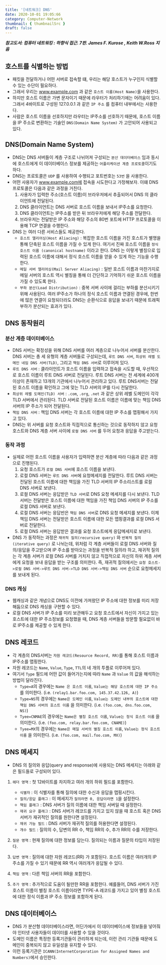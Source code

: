 ```yaml
---
title: '[네트워크] DNS'
date: 2020-10-01 19:05:66
category: Computer-Network
thumbnail: { thumbnailSrc }
draft: false
---
```


_**참고도서: 컴퓨터 네트워킹 : 하향식 접근. 7판. James F. Kurose , Keith W.Ross 지음**_

## 호스트를 식별하는 방법

- 패킷을 전달하거나 어떤 서버로 접속할 떄, 우리는 해당 호스트가 누구인지 식별할 수 있는 수단이 필요하다.
- 그래서 우리는 www.example.com 과 같은 `호스트 이름(Host Name)`을 사용한다.
- 하지만 호스트 이름은 가변 문자이기 때문에 라우터가 처리하기에는 어려움이 있다. 그래서 4바이트로 구성된 127.0.0.1 과 같은 `IP 주소` 를 컴퓨터 내부에서는 사용한다.
- 사람은 호스트 이름을 선호하지만 라우터는 IP주소를 선호하기 때문에, 호스트 이름을 IP 주소로 변환하는 기술인 `DNS(Domain Name System)` 가 고안되어 사용되고 있다.

## DNS(Domain Name System)

- DNS는 DNS 서버들이 계층 구조로 나뉘어져 구성되는 `분산 데이터베이스` 임과 동시에 호스트에게 이 데이터베이스 정보를 제공하는 `어플리케이션 계층 프로토콜`이기도 하다.
- DNS는 프로토콜은 `UDP` 를 사용하여 수행되고 포트번호는 `53번` 을 사용한다.
- 어떤 사용자가 www.example.com에 접속을 시도한다고 가정해보자. 이떄 DNS 프로토콜은 다음과 같은 과정을 거친다.
  1. 사용자가 입력한 주소(호스트 이름)이 브라우저에서 추출되어서 DNS 의 클라이언트에 전달된다.
  2. DNS 클라이언트는 DNS 서버로 호스트 이름을 보내서 IP주소를 요청한다.
  3. DNS 클라이언트는 IP주소를 받은 뒤 브라우저에게 해당 주소를 전달한다.
  4. 브라우저는 전달받은 IP 주소와 해당 주소의 80번 포트에 HTTP 프로토콜을 이용해 TCP 연결을 수행한다.
- DNS 는 여러 다른 서비스들도 제공한다.
  - `호스트 앨리어싱(Host Aliacing)` : 복잡한 호스트 이름을 가진 호스트가 별명을 통해 단축된 호스트 이름을 가질 수 있게 한다. 여기서 진짜 호스트 이름을 `정식 호스트 이름 (canonical hostname)` 이라고 한다. DNS 는 이렇게 별칭으로 입력된 호스트 이름에 대해서 정식 호스트 이름을 얻을 수 있게 하는 기능을 수행한다.
  - `메일 서버 앨리어싱(Mail Server Aliacing)` : 일반 호스트 이름과 마찬가지로 메일 서버의 호스트 역시 별칭을 통해 더 간단하고 기억하기 쉬운 호스트 이름을 가질 수 있도록 한다.
  - `부하 분산(Load Distribution)` : 중복 서버 사이에 걸리는 부하를 분산시키기 위해 사용된다. 여러 IP주소가 하나의 정식 호스트 이름과 연결된 경우에, 한번에 많은 연결이 요청되더라도 DNS는 순환식으로 응답을 보내기 때문에 트래픽 부하가 분산되는 효과가 있다.

## DNS 동작원리

### 분산 계층 데이터베이스

- DNS 서버는 확정성을 위해 DNS 서버를 여러 계층으로 나누어서 서버를 분산한다. DNS 서버는 총 세 유형의 계층 서버들로 구성되는데, `루트 DNS 서버`, `최상위 레벨 도메인 네임 DNS 서버(TLD)`, 그리고 `책임 DNS 서버`로 이루어져 있다.
- `루트 DNS 서버` : 클라이언트가 호스트 이름을 입력하고 접속을 시도할 때, 우선적으로 호스트 이름이 루트 DNS 서버로 전달된다. 루트 DNS 서버는 전 세계에 400개 이상이 존재하고 13개의 기관에서 나누어서 관리하고 있다. 루트 DNS서버는 전달된 호스트 이름을 확인하고 그에 맞는 TLD 서버의 IP를 다시 전달한다.
- `최상위 레벨 도메인(TLD) 서버` : `.com`, `.org`, `.net` 과 같은 상위 레벨 도메인이 각각 TLD 서버에서 관리된다. TLD 서버로 전달된 호스트 이름은 이름에 맞는 책임 DNS 서버의 IP 주소가 되어 전달된다.
- `책임 DNS 서버` : 책임 DNS 서버는 각 호스트 이름에 대한 IP 주소를 맵핑해서 가지고 있다.
- DNS는 위 서버를 요청 호스트와 직접적으로 통신하는 것으로 동작하지 않고 요청 호스트와 DNS 계층 서버 사이에 `로컬 DNS 서버` 를 두어 요청과 응답을 주고받는다.

### 동작 과정

- 실제로 어떤 호스트 이름을 사용자가 입력하면 분산 계층에 따라 다음과 같은 과정으로 진행된다.
  1. 요청 호스트가 `로컬 DNS 서버`에 호스트 이름을 보낸다.
  2. 로컬 DNS 서버는 `루트 DNS 서버`에 요청메세지를 전달한다. 루트 DNS 서버는 전달된 호스트 이름에 대한 책임을 가진 TLD 서버의 IP 주소리스트를 로컬 DNS 서버로 보낸다.
  3. 로컬 DNS 서버는 응답받은 `TLD 서버`로 DNS 요청 메세지를 다시 보낸다. TLD 서버는 전달받은 호스트 이름에 대한 책임을 가진 책임 DNS 서버의 IP 주소를 로컬 DNS 서버로 보낸다.
  4. 로컬 DNS 서버는 응답반은 `책임 DNS 서버`로 DNS 요청 메세지를 보낸다. 이제 책임 DNS 서버는 전달받은 호스트 이름에 대한 모든 맵핑결과를 로컬 DNS 서버로 전달한다.
  5. 로컬 DNS 서버는 응답받은 결과를 요청 호스트에게 응답메세지로 보낸다.
- DNS 가 동작하는 과정은 `재귀적 질의(recursive query)` 와 `반복적 질의(iterative query)` 로 나뉘는데, 위처럼 각 계층 서버들이 로컬 DNS 서버와 질의/응답을 주고받으며 IP 주소를 받아오는 과정을 반복적 질의라 하고, 재귀적 질의는 각 계층 서버가 로컬 DNS 서버를 거치지 않고 직접적으로 자신의 하위 계층 서버에게 요청을 보내 응답을 받는 구조를 의미한다. 즉, 재귀적 질의에서는 `요청 호스트->로컬 DNS 서버->루트 DNS 서버->TLD DNS 서버->책임 DNS 서버` 순으로 요청메세지를 보내게 된다.

### DNS 캐싱

- 웹캐싱과 같은 개념으로 DNS도 이전에 가져왔던 IP 주소에 대한 정보를 미리 저장해둠으로 DNS 캐싱을 구현할 수 있다.
- 로컬 DNS 서버가 IP 주소를 미리 보관해두고 요청 호스트에서 자신이 가지고 있는 호스트에 대한 IP 주소정보를 요청했을 때, DNS 계층 서버들을 방문할 필요없이 바로 IP주소를 제공할 수 있게 한다.

## DNS 레코드

- 각 계층의 DNS서버는 `자원 레코드(Resource Record, RR)`를 통해 호스트 이름과 IP주소를 맵핑한다.
- 자원 레코드는 `Name`, `Value`, `Type`, `TTL`의 네 개의 투플로 이루어져 있다.
- 여기서 `Type` 필드에 어떤 값이 들어가는지에 따라 `Name` 과 `Value` 의 값을 해석하는 방법이 달라진다.
  - `Type=A`의 경우에는 `Name 은 호스트 이름`, `Value는 해당 호스트에 대한 IP 주소`를 의미한다. (i.e. `(relay1.bar.foo.com, 145.37.42.126, A)`)
  - `Type=NS`의 경우에는 `Name은 도메인 이름`, `Value는 도메인 내부의 호스트에 대한 책임 DNS 서버의 호스트 이름` 을 의미한다. (i.e. `(foo.com, dns.foo.com, NS)`)
  - `Tyee=CNMAE`의 경우에는 `Name은 별칭 호스트 이름`, `Value는 정식 호스트 이름` 을 의미한다. (i.e. `(foo.com, relay.bar.foo.com, CNAME)`)
  - `Tyee=MX`의 경우에는 `Name은 메일 서버의 별칭 호스트 이름`, `Value는 정식 호스트 이름` 을 의미한다. (i.e. `(foo.com, mail.foo.com, MX)`)

## DNS 메세지

- DNS 의 질의와 응답(query and response)에 사용되는 DNS 메세지는 아래와 같은 필드들로 구성되어 있다.

1. `헤더 영역` : 첫 12바이트를 차지하고 여러 개의 하위 필드를 포함한다.

   - `식별자` : 이 식별자를 통해 질의에 대한 수신과 응답을 맵핑시킨다.
   - `질의/응답 플래그` : 이 메세지가 `질의라면 0, 응답이라면 1`을 설정한다.
   - `책임 플래그` : DNS 서버가 질의 이름에 대한 책임 서버일 때 설정한다.
   - `재귀 요구 플래그` : DNS 서버가 레코드를 가지고 있지 않을 때 호스트 혹은 DNS 서버가 재귀적인 질의를 원한다면 설정된다.
   - `재귀 가능 필드` : DNS 서버가 재귀적 질의를 허용한다면 설정된다.
   - `개수 필드` : 질의의 수, 답변의 RR 수, 책임 RR의 수, 추가 RR의 수를 저장한다.

2. `질문 영역` : 현재 질의에 대한 정보를 담는다. 질의되는 이름과 질문의 타입이 저장된다.

3. `답변 영역` : 질의에 대한 자원 레코드(RR) 가 포함된다. 호스트 이름은 여러개의 IP 주소를 가질 수 있기 때문에 RR 역시 여러개가 응답될 수 있다.

4. `책임 영역` : 다른 책임 서버의 RR을 포함한다.

5. `추가 영역` : 추가적으로 도움이 될만한 RR을 포함한다. 예를들어, DNS 서버가 가진 호스트 이름이 별칭 호스트 이름이라면 TYPE-A 레코드를 가지고 있어 별칭 호스트에 대한 정식 이름과 IP 주소 정보를 포함하게 된다.

## DNS 데이터베이스

- DNS 가 분산형 데이터베이스라면, 어딘가에서 이 데이터베이스에 정보들을 넣어줘야 인터넷 사용자들이 데이터를 사용할 수 있을 것이다.
- 도메인 이름은 특정한 등록기관들이 관리하게 되는데, 이런 관리 기관들 때문에 도메인이 중복되지 않고 유일성을 유지할 수 있다.
- 이런 등록기관은 `ICANN(InternetCorporation for Assigned Names and Numbers)`에서 승인한다.
